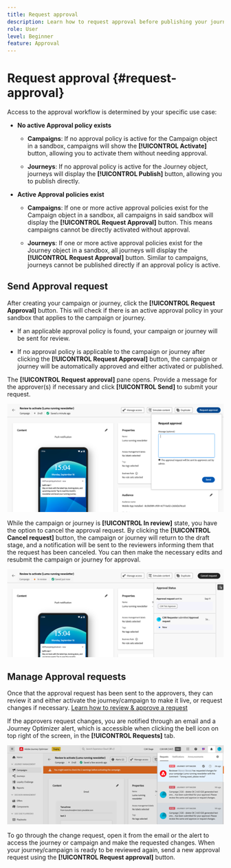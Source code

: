 ```yaml
---
title: Request approval
description: Learn how to request approval before publishing your journeys & campaigns.
role: User
level: Beginner
feature: Approval
---
```


# Request approval {#request-approval}

Access to the approval workflow is determined by your specific use case:

* **No active Approval policy exists**

    * **Campaigns**: If no approval policy is active for the Campaign object in a sandbox, campaigns will show the **[!UICONTROL Activate]** button, allowing you to activate them without needing approval.

    * **Journeys**: If no approval policy is active for the Journey object, journeys will display the **[!UICONTROL Publish]** button, allowing you to publish directly.

* **Active Approval policies exist**

    * **Campaigns**: If one or more active approval policies exist for the Campaign object in a sandbox, all campaigns in said sandbox will display the **[!UICONTROL Request Approval]** button. This means campaigns cannot be directly activated without approval.

    * **Journeys**: If one or more active approval policies exist for the Journey object in a sandbox, all journeys will display the **[!UICONTROL Request Approval]** button. Similar to campaigns, journeys cannot be published directly if an approval policy is active.

## Send Approval request

After creating your campaign or journey, click the **[!UICONTROL Request Approval]** button. This will check if there is an active approval policy in your sandbox that applies to the campaign or journey.

* If an applicable approval policy is found, your campaign or journey will be sent for review.

* If no approval policy is applicable to the campaign or journey after clicking the **[!UICONTROL Request Approval]** button, the campaign or journey will be automatically approved and either activated or published.

The **[!UICONTROL Request approval]** pane opens. Provide a message for the approver(s) if necessary and click **[!UICONTROL Send]** to submit your request.

![](assets/approval-request.png)

While the campaign or journey is **[!UICONTROL In review]** state, you have the option to cancel the approval request. By clicking the **[!UICONTROL Cancel request]** button, the campaign or journey will return to the draft stage, and a notification will be sent to the reviewers informing them that the request has been canceled. You can then make the necessary edits and resubmit the campaign or journey for approval.

![](assets/approval-cancel.png)

## Manage Approval requests 

Once that the approval request has been sent to the approvers, they can review it and either activate the journey/campaign to make it live, or request changes if necessary. [Learn how to review & approve a request](review-approve-request.md)

If the approvers request changes, you are notified through an email and a Journey Optimizer alert, which is accessible when clicking the bell icon on top right of the screen, in the **[!UICONTROL Requests]** tab.

![](assets/changes-requested.png)

To go through the change request, open it from the email or the alert to access the journey or campaign and make the requested changes. When your journey/campaign is ready to be reviewed again, send a new approval request using the **[!UICONTROL Request approval]** button.



